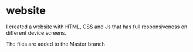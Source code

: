 # website
I created a website with HTML, CSS and Js that has full responsiveness on different device screens.

The files are added to the Master branch
